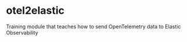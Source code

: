 # otel2elastic
Training module that teaches how to send OpenTelemetry data to Elastic Observability
